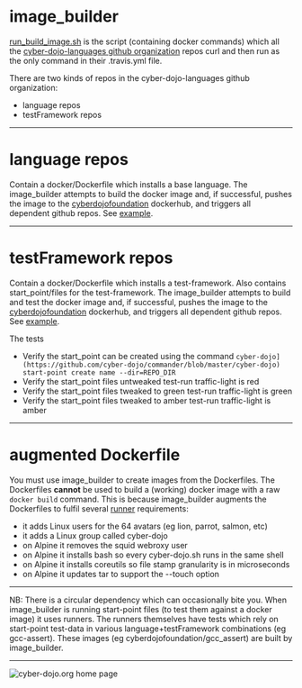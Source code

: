 # image_builder

[run_build_image.sh](https://github.com/cyber-dojo-languages/image_builder/blob/master/run_build_image.sh)
is the script (containing docker commands) which all the
[cyber-dojo-languages github organization](https://github.com/cyber-dojo-languages)
repos curl and then run as the only command in their .travis.yml file.

There are two kinds of repos in the cyber-dojo-languages github organization:
- language repos
- testFramework repos

- - - -

# language repos
Contain a docker/Dockerfile which installs a base language.
The image_builder attempts to build the docker image
and, if successful, pushes the image to the
[cyberdojofoundation](https://hub.docker.com/u/cyberdojofoundation/)
dockerhub, and triggers all dependent github repos.
See [example](https://github.com/cyber-dojo-languages/python).

- - - -

# testFramework repos
Contain a docker/Dockerfile which installs a test-framework.
Also contains start_point/files for the test-framework.
The image_builder attempts to build and test the docker image
and, if successful, pushes the image to the
[cyberdojofoundation](https://hub.docker.com/u/cyberdojofoundation/)
dockerhub, and triggers all dependent github repos.
See [example](https://github.com/cyber-dojo-languages/python-pytest).

The tests
- Verify the start_point can be created using the command `cyber-dojo](https://github.com/cyber-dojo/commander/blob/master/cyber-dojo) start-point create name --dir=REPO_DIR`
- Verify the start_point files untweaked test-run traffic-light is red
- Verify the start_point files tweaked to green test-run traffic-light is green
- Verify the start_point files tweaked to amber test-run traffic-light is amber

- - - -

# augmented Dockerfile
You must use image_builder to create images from the Dockerfiles.
The Dockerfiles **cannot** be used to build a (working) docker image with a
raw `docker build` command. This is because image_builder augments the
Dockerfiles to fulfil several [runner](https://github.com/cyber-dojo/runner_stateless)
requirements:
- it adds Linux users for the 64 avatars (eg lion, parrot, salmon, etc)
- it adds a Linux group called cyber-dojo
- on Alpine it removes the squid webroxy user
- on Alpine it installs bash so every cyber-dojo.sh runs in the same shell
- on Alpine it installs coreutils so file stamp granularity is in microseconds
- on Alpine it updates tar to support the --touch option

- - - -

NB: There is a circular dependency which can occasionally bite you.
When image_builder is running start-point files (to test them against a docker image)
it uses runners. The runners themselves have tests which rely on start-point
test-data in various language+testFramework combinations (eg gcc-assert).
These images (eg cyberdojofoundation/gcc_assert) are built by image_builder.

- - - -

![cyber-dojo.org home page](https://github.com/cyber-dojo/cyber-dojo/blob/master/shared/home_page_snaphot.png)


